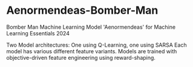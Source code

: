 # Aenormendeas-Bomber-Man
Bomber Man Machine Learning Model 'Aenormendeas' for Machine Learning Essentials 2024


Two Model architectures: One using Q-Learning, one using SARSA
Each model has various different feature variants. Models are trained with
objective-driven feature engineering using reward-shaping.

